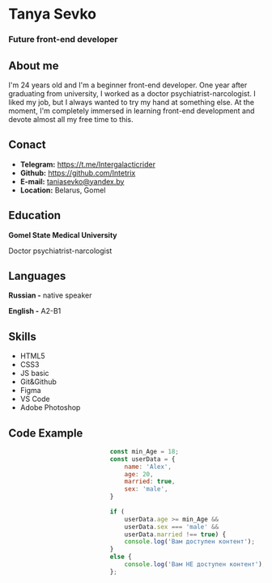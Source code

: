 
# Tanya Sevko
### Future front-end developer

## About me

I'm 24 years old and I'm a beginner front-end developer. One year after graduating from university, I worked as a doctor psychiatrist-narcologist.
I liked my job, but I always wanted to try my hand at something else. At the moment, I'm completely immersed in learning front-end development and devote almost all my free time to this.

## Conact

- **Telegram:** <https://t.me/Intergalacticrider>
- **Github:** <https://github.com/Intetrix>
- **E-mail:** <taniasevko@yandex.by>
- **Location:** Belarus, Gomel

## Education
**Gomel State Medical University**

Doctor psychiatrist-narcologist

## Languages
**Russian -** native speaker

**English -** A2-B1

## Skills
* HTML5
* CSS3
* JS basic
* Git&Github
* Figma
* VS Code
* Adobe Photoshop

## Code Example
```js
                            const min_Age = 18;
                            const userData = {
                                name: 'Alex',
                                age: 20,
                                married: true,
                                sex: 'male',
                            }
                            
                            if (
                                userData.age >= min_Age && 
                                userData.sex === 'male' && 
                                userData.married !== true) {
                                console.log('Вам доступен контент');
                            }
                            else {
                                console.log('Вам НЕ доступен контент');
                            };
```
